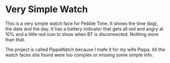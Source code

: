 # Very Simple Watch

This is a very simple watch face for Pebble Time. It shows the time (big), the date and the day. It has a battery indicator that gets all red and angry at 10% and a little red icon to show when BT is disconnected. Nothing more than that.

The project is called PippaWatch because I mafe it for my wife Pippa. All the watch faces she found were too complex or missing some simple info.
